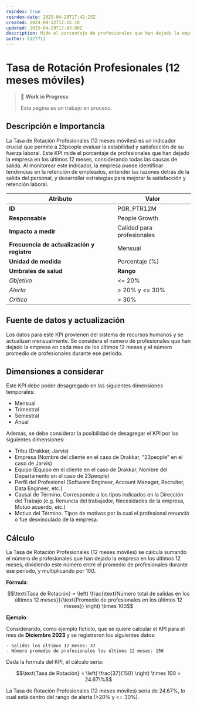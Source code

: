 ```yaml
---
reindex: true
reindex-date: 2025-04-29T17:42:23Z
created: 2024-09-12T12:15:10
updated: 2025-04-29T17:43:00Z
description: Mide el porcentaje de profesionales que han dejado la empresa en los últimos 12 meses.
author: 5127711
---
```


# Tasa de Rotación Profesionales (12 meses móviles)

> 🚧 **Work in Progress**
>
> Esta página es un trabajo en proceso.

## Descripción e Importancia

La Tasa de Rotación Profesionales (12 meses móviles) es un indicador crucial que permite a 23people evaluar la estabilidad y satisfacción de su fuerza laboral. Este KPI mide el porcentaje de profesionales que han dejado la empresa en los últimos 12 meses, considerando todas las causas de salida. Al monitorear este indicador, la empresa puede identificar tendencias en la retención de empleados, entender las razones detrás de la salida del personal, y desarrollar estrategias para mejorar la satisfacción y retención laboral.

| **Atributo**                               | **Valor**                  |
|--------------------------------------------|----------------------------|
| **ID**                                     | PGR_PTR12M                 |
| **Responsable**                            | People Growth              |
| **Impacto a medir**                        | Calidad para profesionales |
| **Frecuencia de actualización y registro** | Mensual                    |
| **Unidad de medida**                       | Porcentaje (%)             |
| **Umbrales de salud**                      | **Rango**                  |
| *Objetivo*                                 | <= 20%                     |
| *Alerta*                                   | > 20% y <= 30%             |
| *Crítico*                                  | > 30%                      |

## Fuente de datos y actualización

Los datos para este KPI provienen del sistema de recursos humanos y se actualizan mensualmente. Se considera el número de profesionales que han dejado la empresa en cada mes de los últimos 12 meses y el número promedio de profesionales durante ese período.

## Dimensiones a considerar

Este KPI debe poder desagregado en las siguientes dimensiones temporales:

- Mensual
- Trimestral
- Semestral
- Anual

Además, se debe considerar la posibilidad de desagregar el KPI por las siguientes dimensiones:

- Tribu (Drakkar, Jarvis)
- Empresa (Nombre del cliente en el caso de Drakkar, "23people" en el caso de Jarvis)
- Equipo (Equipo en el cliente en el caso de Drakkar, Nombre del Departamento en el caso de 23people)
- Perfil del Profesional (Software Engineer, Account Manager, Recruiter, Data Engineer, etc.)
- Causal de Término. Corresponde a los tipos indicados en la Dirección del Trabajo (e.g. Renuncia del trabajador, Necesidades de la empresa, Mutuo acuerdo, etc.)
- Motivo del Término. Tipos de motivos por la cual el profesional renunció o fue desvinculado de la empresa.

## Cálculo

La Tasa de Rotación Profesionales (12 meses móviles) se calcula sumando el número de profesionales que han dejado la empresa en los últimos 12 meses, dividiendo este número entre el promedio de profesionales durante ese período, y multiplicando por 100.

**Fórmula**:

$$\text{Tasa de Rotación} = \left( \frac{\text{Número total de salidas en los últimos 12 meses}}{\text{Promedio de profesionales en los últimos 12 meses}} \right) \times 100$$

**Ejemplo**:

Considerando, como ejemplo ficticio, que se quiere calcular el KPI para el mes de **Diciembre 2023** y se registraron los siguientes datos:

```plaintext
- Salidas los últimos 12 meses: 37
- Número promedio de profesionales los últimos 12 meses: 150
```

Dada la formula del KPI, el cálculo sería:

$$\text{Tasa de Rotación} = \left( \frac{37}{150} \right) \times 100 = 24.67\%$$

La Tasa de Rotación Profesionales (12 meses móviles) sería de 24.67%, lo cual está dentro del rango de alerta (>20% y <= 30%).
